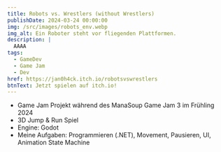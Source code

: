 ```yaml
---
title: Robots vs. Wrestlers (without Wrestlers)
publishDate: 2024-03-24 00:00:00
img: /src/images/robots_env.webp
img_alt: Ein Roboter steht vor fliegenden Plattformen.
description: |
  AAAA
tags:
  - GameDev
  - Game Jam
  - Dev
href: https://jan0h4ck.itch.io/robotsvswrestlers
btnText: Jetzt spielen auf itch.io!
---
```


- Game Jam Projekt während des ManaSoup Game Jam 3 im Frühling 2024
- 3D Jump & Run Spiel
- Engine: Godot
- Meine Aufgaben: Programmieren (.NET), Movement, Pausieren, UI, Animation State Machine

